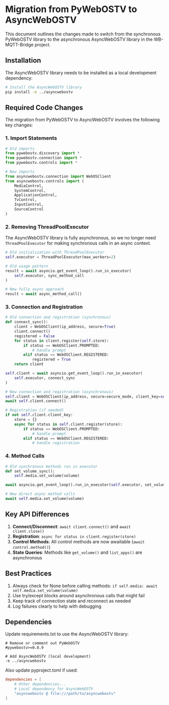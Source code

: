 # Migration from PyWebOSTV to AsyncWebOSTV

This document outlines the changes made to switch from the synchronous PyWebOSTV library to the asynchronous AsyncWebOSTV library in the WB-MQTT-Bridge project.

## Installation

The AsyncWebOSTV library needs to be installed as a local development dependency:

```bash
# Install the AsyncWebOSTV library
pip install -e ../asyncwebostv
```

## Required Code Changes

The migration from PyWebOSTV to AsyncWebOSTV involves the following key changes:

### 1. Import Statements

```python
# Old imports
from pywebostv.discovery import *
from pywebostv.connection import *
from pywebostv.controls import *

# New imports
from asyncwebostv.connection import WebOSClient
from asyncwebostv.controls import (
    MediaControl,
    SystemControl,
    ApplicationControl,
    TvControl,
    InputControl,
    SourceControl
)
```

### 2. Removing ThreadPoolExecutor

The AsyncWebOSTV library is fully asynchronous, so we no longer need `ThreadPoolExecutor` for making synchronous calls in an async context.

```python
# Old initialization with ThreadPoolExecutor
self.executor = ThreadPoolExecutor(max_workers=2)

# Old usage pattern
result = await asyncio.get_event_loop().run_in_executor(
    self.executor, sync_method_call
)

# New fully async approach
result = await async_method_call()
```

### 3. Connection and Registration

```python
# Old connection and registration (synchronous)
def connect_sync():
    client = WebOSClient(ip_address, secure=True)
    client.connect()
    registered = False
    for status in client.register(self.store):
        if status == WebOSClient.PROMPTED:
            # handle prompt
        elif status == WebOSClient.REGISTERED:
            registered = True
    return client

self.client = await asyncio.get_event_loop().run_in_executor(
    self.executor, connect_sync
)

# New connection and registration (asynchronous)
self.client = WebOSClient(ip_address, secure=secure_mode, client_key=self.client_key)
await self.client.connect()

# Registration (if needed)
if not self.client.client_key:
    store = {}
    async for status in self.client.register(store):
        if status == WebOSClient.PROMPTED:
            # handle prompt
        elif status == WebOSClient.REGISTERED:
            # handle registration
```

### 4. Method Calls

```python
# Old synchronous methods run in executor
def set_volume_sync():
    self.media.set_volume(volume)

await asyncio.get_event_loop().run_in_executor(self.executor, set_volume_sync)

# New direct async method calls
await self.media.set_volume(volume)
```

## Key API Differences

1. **Connect/Disconnect**: `await client.connect()` and `await client.close()`
2. **Registration**: `async for status in client.register(store)` 
3. **Control Methods**: All control methods are now awaitable (`await control.method()`)
4. **State Queries**: Methods like `get_volume()` and `list_apps()` are asynchronous

## Best Practices

1. Always check for None before calling methods: `if self.media: await self.media.set_volume(volume)`
2. Use try/except blocks around asynchronous calls that might fail
3. Keep track of connection state and reconnect as needed
4. Log failures clearly to help with debugging

## Dependencies

Update requirements.txt to use the AsyncWebOSTV library:

```
# Remove or comment out PyWebOSTV
#pywebostv>=0.8.9

# Add AsyncWebOSTV (local development)
-e ../asyncwebostv
```

Also update pyproject.toml if used:

```toml
dependencies = [
    # Other dependencies...
    # Local dependency for AsyncWebOSTV
    "asyncwebostv @ file:///path/to/asyncwebostv"
]
``` 